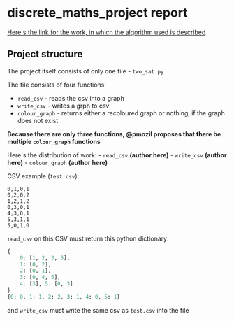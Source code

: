 # discrete_maths_project report

[Here's the link for the work, in which the algorithm used is described](https://www.researchgate.net/publication/220827314_Solving_3-Colouring_via_2SAT)

## Project structure
The project itself consists of only one file - `two_sat.py`

The file consists of four functions:
- `read_csv` - reads the csv into a graph
- `write_csv` - writes a grph to csv
- `colour_graph` - returns either a recoloured graph or nothing, if the graph does not exist

**Because there are only three functions, @pmozil proposes that there be 
multiple `colour_graph` functions**

Here's the distribution of work:
    - `read_csv` **(author here)**
    - `write_csv` **(author here)**
    - `colour_graph` **(author here)**

CSV example (`test.csv`):
```
0,1,0,1
0,2,0,2
1,2,1,2
0,3,0,1
4,3,0,1
5,3,1,1
5,0,1,0
```

`read_csv` on this CSV must return this python dictionary:
```python
{
    0: [1, 2, 3, 5],
    1: [0, 2],
    2: [0, 1],
    3: [0, 4, 5],
    4: [3], 5: [0, 3]
}
{0: 0, 1: 1, 2: 2, 3: 1, 4: 0, 5: 1}
```

and `write_csv` must write the same csv as `test.csv` into the file
